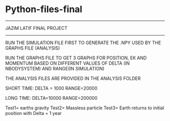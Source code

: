# Python-files-final

_________________________________________________
JAZIM LATIF FINAL PROJECT 
_________________________________________________
RUN THE SIMULATION FILE FIRST TO GENERATE THE .NPY USED BY THE GRAPHS FILE (ANALYSIS)

RUN THE GRAPHS FILE TO GET 3 GRAPHS FOR POSITION, EK AND MOMENTUM BASED ON DIFFERENT VALUES OF DELTA (IN NBODYSYSTEM) AND RANGE(IN SIMULATION)

THE ANALYSIS FILES ARE PROVIDED IN THE ANALYSIS FOLDER 

SHORT TIME:
DELTA = 1000
RANGE=20000

LONG TIME:
DELTA=10000
RANGE=200000


Test1= earths gravity 
Test2= Massless particle
Test3= Earth returns to initial position with Delta = 1 year
